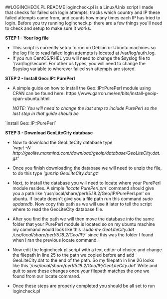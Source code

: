 ##LOGINCHECK.PL README
logincheck.pl is a Linux/Unix script I made that checks for failed ssh login attempts, tracks which country and IP these failed attempts came from, and counts how many times each IP has tried to login. Before you try running logincheck.pl there are a few things you'll need to check and setup to make sure it works. 

<b>STEP 1 - Your log file</b><br>
<ul> <li> This script is currently setup to run on Debian or Ubuntu machines so the log file to read failed login attempts is located at /var/log/auth.log. </li>
<li>If you run CentOS/RHEL you will need to change the $syslog file to '/var/log/secure'. For other os types, you will need to change the $syslog variable to wherever failed ssh attempts are stored.</li> </ul>


<b>STEP 2 - Install Geo::IP::PurePerl</b><br>
<ul> <li>A simple guide on how to install the Geo::IP::PurePerl module using CPAN can be found here:  https://www.garron.me/en/bits/install-geoip-cpan-ubuntu.html </ul> </li>

<ul><i>NOTE: You will need to change the last step to include PurePerl so the last step in that guide should be 
</i></ul>`install Geo::IP::PurePerl`

<b>STEP 3 - Download GeoLiteCity database</b><br>
<ul><li>Now to download the GeoLiteCity database type <br><i> 'wget -N http://geolite.maxmind.com/download/geoip/database/GeoLiteCity.dat.gz'</i></li></ul>

<ul><li>Once you finish downloading the database we will need to unzip the file, to do this type <i>'gunzip GeoLiteCity.dat.gz'</i> </li> </ul>

<ul><li>Next, to install the database you will need to locate where your PurePerl module resides. A simple <i>'locate PurePerl.pm'</i> command should give you a path like '/usr/local/share/perl/5.18.2/Geo/IP/PurePerl.pm' on ubuntu. If locate doesn't give you a file path run this command <i> sudo updatedb</i>. Now copy this path as we will use it later to tell the script where to read the GeoLiteCity database file.</li></ul>

<ul><li>After you find the path we will then move the database into the same folder that your PurePerl module is located so on my ubuntu machine my command would look like this <i>'sudo mv GeoLiteCity.dat /usr/local/share/perl/5.18.2/Geo/IP/'</i> since this was the folder I found when I ran the previous locate command.</li> </ul>

<ul><li>Now edit the logincheck.pl script with a text editor of choice and change the filepath in line 25 to the path we copied before and add GeoLiteCity.dat to the end of the path. So my filepath in line 26 looks like this '<i>/usr/local/share/perl/5.18.2/Geo/IP/GeoLiteCity.dat</i>' Write and quit to save these changes once your filepath matches the one we found from our locate command.</ul></li> 
<ul><li>
Once these steps are properly completed you should be all set to run logincheck.pl
